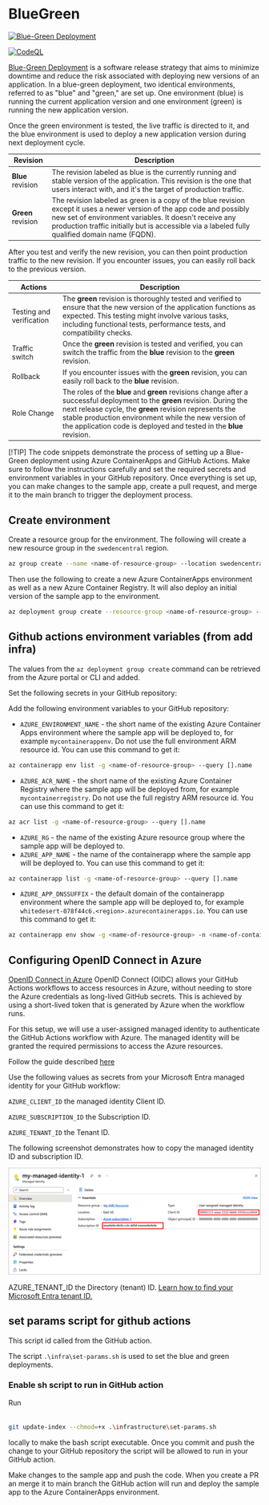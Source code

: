# BlueGreen

[![Blue-Green Deployment](https://github.com/mbn-ms-dk/BlueGreen/actions/workflows/bluegreen.yml/badge.svg)](https://github.com/mbn-ms-dk/BlueGreen/actions/workflows/bluegreen.yml)

[![CodeQL](https://github.com/mbn-ms-dk/BlueGreen/actions/workflows/codeql.yml/badge.svg)](https://github.com/mbn-ms-dk/BlueGreen/actions/workflows/codeql.yml)

[Blue-Green Deployment](https://martinfowler.com/bliki/BlueGreenDeployment.html) is a software release strategy that aims to minimize downtime and reduce the risk associated with deploying new versions of an application. In a blue-green deployment, two identical environments, referred to as "blue" and "green," are set up. One environment (blue) is running the current application version and one environment (green) is running the new application version.

Once the  green environment is tested, the live traffic is directed to it, and the blue environment is used to deploy a new application version during next deployment cycle.

| Revision | Description |
| -------- | -------- |
| **Blue** revision | The revision labeled as blue is the currently running and stable version of the application. This revision is the one that users interact with, and it's the target of production traffic. |
| **Green** revision | The revision labeled as green is a copy of the blue revision except it uses a newer version of the app code and possibly new set of environment variables. It doesn't receive any production traffic initially but is accessible via a labeled fully qualified domain name (FQDN). |

After you test and verify the new revision, you can then point production traffic to the new revision. If you encounter issues, you can easily roll back to the previous version.

| Actions | Description |
| -------- | -------- |
| Testing and verification | The **green** revision is thoroughly tested and verified to ensure that the new version of the application functions as expected. This testing might involve various tasks, including functional tests, performance tests, and compatibility checks. |
| Traffic switch | Once the **green** revision is tested and verified, you can switch the traffic from the **blue** revision to the **green** revision. |
| Rollback | If you encounter issues with the **green** revision, you can easily roll back to the **blue** revision. |
| Role Change | The roles of the **blue** and **green** revisions change after a successful deployment to the **green** revision. During the next release cycle, the **green** revision represents the stable production environment while the new version of the application code is deployed and tested in the **blue** revision. |

[!TIP]
The code snippets demonstrate the process of setting up a Blue-Green deployment using Azure ContainerApps and GitHub Actions. Make sure to follow the instructions carefully and set the required secrets and environment variables in your GitHub repository. Once everything is set up, you can make changes to the sample app, create a pull request, and merge it to the main branch to trigger the deployment process.

## Create environment

Create a resource group for the environment. The following will create a new resource group in the `swedencentral` region.

```bash
az group create --name <name-of-resource-group> --location swedencentral
```

Then use the following to create a new Azure ContainerApps environment as well as a new Azure Container Registry. It will also deploy an initial version of the sample app to the environment.

```bash
az deployment group create --resource-group <name-of-resource-group> --template-file ".\infrastructure\bicep\deploy-infra.bicep"
```

## Github actions environment variables (from add infra)

The values from the `az deployment group create` command can be retrieved from the Azure portal or CLI and added.

Set the following secrets in your GitHub repository:

Add the following environment variables to your GitHub repository:

* `AZURE_ENVIRONMENT_NAME` - the short name of the existing Azure Container Apps environment where the sample app will be deployed to, for example `mycontainerappenv`. Do not use the full environment ARM resource id. You can use this command to get it:

```bash
az containerapp env list -g <name-of-resource-group> --query [].name
```

* `AZURE_ACR_NAME` - the short name of the existing Azure Container Registry where the sample app will be deployed from, for example `mycontainerregistry`. Do not use the full registry ARM resource id. You can use this command to get it:

```bash
az acr list -g <name-of-resource-group> --query [].name
```

* `AZURE_RG` - the name of the existing Azure resource group where the sample app will be deployed to.
* `AZURE_APP_NAME` - the name of the containerapp where the sample app will be deployed to. You can use this command to get it:

```bash
az containerapp list -g <name-of-resource-group> --query [].name
```

* `AZURE_APP_DNSSUFFIX` - the default domain of the containerapp environment where the sample app will be deployed to, for example `whitedesert-078f44c6.<region>.azurecontainerapps.io`. You can use this command to get it:

```bash
az containerapp env show -g <name-of-resource-group> -n <name-of-containerapps-environment> --query properties.defaultDomain
```

## Configuring OpenID Connect in Azure

[OpenID Connect in Azure](https://docs.github.com/en/actions/security-for-github-actions/security-hardening-your-deployments/configuring-openid-connect-in-azure)
OpenID Connect (OIDC) allows your GitHub Actions workflows to access resources in Azure, without needing to store the Azure credentials as long-lived GitHub secrets. This is achieved by using a short-lived token that is generated by Azure when the workflow runs.

For this setup, we will use a user-assigned managed identity to authenticate the GitHub Actions workflow with Azure. The managed identity will be granted the required permissions to access the Azure resources.

Follow the guide described [here](https://learn.microsoft.com/en-us/entra/identity/managed-identities-azure-resources/how-manage-user-assigned-managed-identities?pivots=identity-mi-methods-azp)

Use the following values as secrets from your Microsoft Entra managed identity for your GitHub workflow:

`AZURE_CLIENT_ID` the managed identity Client ID.

`AZURE_SUBSCRIPTION_ID` the Subscription ID.

`AZURE_TENANT_ID` the Tenant ID.

The following screenshot demonstrates how to copy the managed identity ID and subscription ID.

![Portal](image.png)

AZURE_TENANT_ID the Directory (tenant) ID. [Learn how to find your Microsoft Entra tenant ID.](https://learn.microsoft.com/en-us/azure/active-directory-b2c/tenant-management-read-tenant-name)

## set params script for github actions

This script id called from the GitHub action.

The script `.\infra\set-params.sh` is used to set the blue and green deployments.

### Enable sh script to run in GitHub action

Run

```bash

git update-index --chmod=+x .\infrastructure\set-params.sh
```

locally to make the bash script executable. Once you commit and push the change to your GitHub repository the script will be allowed to run in your GitHub action.

Make changes to the sample app and push the code. When you create a PR an merge it to main branch the GitHub action will run and deploy the sample app to the Azure ContainerApps environment.
